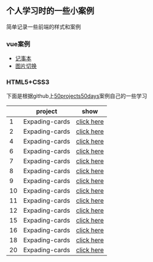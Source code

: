 ## 个人学习时的一些小案例
简单记录一些前端的样式和案例
### vue案例
* [记事本](https://wink-ly.github.io/Web/Vue/记事本/index.html)
* [图片切换](https://wink-ly.github.io/Web/Vue/图片切换/vue.html)

### HTML5+CSS3
下面是根据github上[50projects50days](https://github.com/bradtraversy/50projects50days)案例自己的一些学习 

| |project|show|
|--|--|--|
| 1 | Expading-cards | [click here](https://wink-ly.github.io/Web/Web/1.Expanding-cards/index.html) |
| 2 | Expading-cards | [click here](https://wink-ly.github.io/Web/Web/2.Progess%20step/index.html) |
| 4 | Expading-cards | [click here](https://wink-ly.github.io/Web/Web/4.Hidden%20search/index.html) |
| 6 | Expading-cards | [click here](https://wink-ly.github.io/Web/Web/6.Scroll%20animation/index.html) |
| 7 | Expading-cards | [click here](https://wink-ly.github.io/Web/Web/7.Split%20landing%20page/index.html) |
| 8 | Expading-cards | [click here](https://wink-ly.github.io/Web/Web/8.Login%20page/index.html) |
| 9 | Expading-cards | [click here](https://wink-ly.github.io/Web/Web/9.Sound%20board/index.html) |
| 10 | Expading-cards | [click here](https://wink-ly.github.io/Web/Web/10.Dad%20jokes/index.html) |
| 11 | Expading-cards | [click here](https://wink-ly.github.io/Web/Web/11.Event%20keycodes/index.html)|
| 12 | Expading-cards | [click here](https://wink-ly.github.io/Web/Web/12.Faq%20collapse/index.html) |
| 15 | Expading-cards | [click here](https://wink-ly.github.io/Web/Web/15.Incrementing%20counter/index.html) |
| 16 | Expading-cards | [click here](https://wink-ly.github.io/Web/Web/16.Drink%20water/index.html) |
| 18 | Expading-cards | [click here](https://wink-ly.github.io/Web/Web/18.Background%20slider/index.html) |
| 20 | Expading-cards | [click here](https://wink-ly.github.io/Web/Web/20.Button%20ripple%20effect/index.html) |
